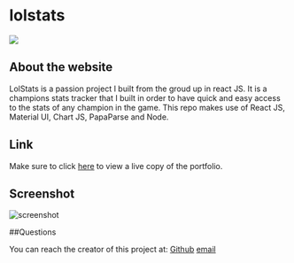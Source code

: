 # lolstats
<img src="https://img.shields.io/badge/License-MIT License-blue">

## About the website

LolStats is a passion project I built from the groud up in react JS. It is a champions stats tracker that I built in order to have quick and easy access to the stats of
any champion in the game. This repo makes use of React JS, Material UI, Chart JS, PapaParse and Node.

## Link

Make sure to click [here](http://lolstatsportfolio.herokuapp.com/) to view a live copy of the portfolio.

## Screenshot
![screenshot](LolSite1.gif)

##Questions

You can reach the creator of this project at:
[Github](http://github.com/Travis-Anderson023)
[email](mailto:tsanderson.023@gmail.com)
